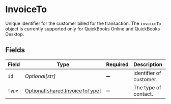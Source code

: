 # InvoiceTo

Unique identifier for the customer billed for the transaction. The `invoiceTo` object is currently supported only for QuickBooks Online and QuickBooks Desktop.


## Fields

| Field                                                                  | Type                                                                   | Required                                                               | Description                                                            | Example                                                                |
| ---------------------------------------------------------------------- | ---------------------------------------------------------------------- | ---------------------------------------------------------------------- | ---------------------------------------------------------------------- | ---------------------------------------------------------------------- |
| `id`                                                                   | *Optional[str]*                                                        | :heavy_minus_sign:                                                     | identifier of customer.                                                | 80000002-1674552702                                                    |
| `type`                                                                 | [Optional[shared.InvoiceToType]](../../models/shared/invoicetotype.md) | :heavy_minus_sign:                                                     | The type of contact.                                                   | customer                                                               |